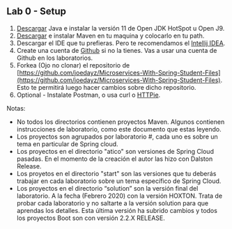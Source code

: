 ## Lab 0 - Setup

1. [Descargar](https://adoptopenjdk.net/) Java e instalar la versión 11 de Open JDK HotSpot u Open J9.
2. [Descargar](https://maven.apache.org/download.cgi) e instalar Maven en tu maquina y colocarlo en tu path. 
3. Descargar el IDE que tu prefieras.  Pero te recomendamos el [Intellij IDEA](https://www.jetbrains.com/idea/).
4. Create una cuenta de [Github](https://github.com) si no la tienes. Vas a usar una cuenta de Github en los laboratorios.
5. Forkea (Ojo no clonar) el repositorio de [https://github.com/joedayz/Microservices-With-Spring-Student-Files](https://github.com/joedayz/Microservices-With-Spring-Student-Files). Esto te permitirá luego hacer cambios sobre dicho repositorio.
6. Optional - Instalate Postman, o usa curl o [HTTPie](https://httpie.org/). 

Notas:
- No todos los directorios contienen proyectos Maven.  Algunos contienen instrucciones de laboratorio,  como este documento que estas leyendo.
- Los proyectos son agrupados por laboratorio #, cada uno es sobre un tema en particular de Spring cloud.
- Los proyectos en el directorio "atico" son versiones de Spring Cloud pasadas. En el momento de la creación el autor las hizo con Dalston Release. 
- Los proyetos en el directorio "start" son las versiones que tu deberás trabajar en cada laboratorio sobre un tema específico de Spring Cloud.
- Los proyectos en el directorio “solution” son la versión final del laboratorio. A la fecha (Febrero 2020) con la versión HOXTON.  Trata de probar cada laboratorio y no saltarte a la versión solution para que aprendas los detalles. Esta última versión ha subrido cambios y todos los proyectos Boot son con versión 2.2.X RELEASE.



